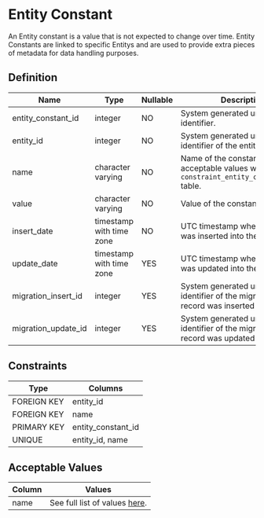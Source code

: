 # Entity Constant

An Entity constant is a value that is not expected to change over time. Entity Constants are linked to specific Entitys and are used to provide extra pieces of metadata for data handling purposes.

## Definition

<!-- definition -->
| Name                | Type                     | Nullable | Description                                                                                     |
| ------------------- | ------------------------ | -------- | ----------------------------------------------------------------------------------------------- |
| entity_constant_id  | integer                  | NO       | System generated unique identifier.                                                             |
| entity_id           | integer                  | NO       | System generated unique identifier of the entity.                                               |
| name                | character varying        | NO       | Name of the constant. See acceptable values within the `constraint_entity_constant_name` table. |
| value               | character varying        | NO       | Value of the constant.                                                                          |
| insert_date         | timestamp with time zone | NO       | UTC timestamp when the record was inserted into the table.                                      |
| update_date         | timestamp with time zone | YES      | UTC timestamp when the record was updated into the table.                                       |
| migration_insert_id | integer                  | YES      | System generated unique identifier of the migration this record was inserted by.                |
| migration_update_id | integer                  | YES      | System generated unique identifier of the migration this record was updated by.                 |
<!-- definitionstop -->

## Constraints

<!-- constraint -->
| Type        | Columns            |
| ----------- | ------------------ |
| FOREIGN KEY | entity_id          |
| FOREIGN KEY | name               |
| PRIMARY KEY | entity_constant_id |
| UNIQUE      | entity_id, name    |
<!-- constraintstop -->

## Acceptable Values

<!-- acceptablevalues -->
| Column | Values                                                                     |
| ------ | -------------------------------------------------------------------------- |
| name   | See full list of values [here](../../constraints/entity_constant_name.md). |
<!-- acceptablevaluesstop -->

